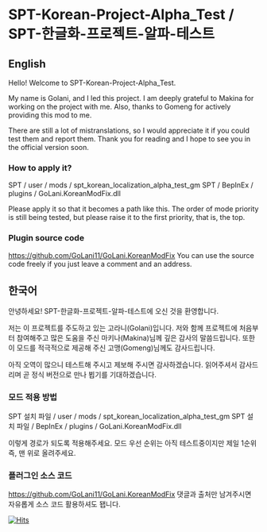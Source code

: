 # SPT-Korean-Project-Alpha_Test / SPT-한글화-프로젝트-알파-테스트

## English
Hello! Welcome to SPT-Korean-Project-Alpha_Test.

My name is Golani, and I led this project.
I am deeply grateful to Makina for working on the project with me.
Also, thanks to Gomeng for actively providing this mod to me.

There are still a lot of mistranslations, so I would appreciate it if you could test them and report them.
Thank you for reading and I hope to see you in the official version soon.

### How to apply it?

SPT / user / mods / spt_korean_localization_alpha_test_gm
SPT / BepInEx / plugins / GoLani.KoreanModFix.dll

Please apply it so that it becomes a path like this.
The order of mode priority is still being tested, but please raise it to the first priority, that is, the top.

### Plugin source code
https://github.com/GoLani11/GoLani.KoreanModFix
You can use the source code freely if you just leave a comment and an address.

## 한국어
안녕하세요! SPT-한글화-프로젝트-알파-테스트에 오신 것을 환영합니다.

저는 이 프로젝트를 주도하고 있는 고라니(Golani)입니다.
저와 함께 프로젝트에 처음부터 참여해주고 많은 도움을 주신 마키나(Makina)님께 깊은 감사의 말씀드립니다.
또한 이 모드를 적극적으로 제공해 주신 고맹(Gomeng)님께도 감사드립니다.

아직 오역이 많으니 테스트해 주시고 제보해 주시면 감사하겠습니다.
읽어주셔서 감사드리며 곧 정식 버전으로 만나 뵙기를 기대하겠습니다.

### 모드 적용 방법

SPT 설치 파일 / user / mods / spt_korean_localization_alpha_test_gm
SPT 설치 파일 / BepInEx / plugins / GoLani.KoreanModFix.dll

이렇게 경로가 되도록 적용해주세요.
모드 우선 순위는 아직 테스트중이지만 제일 1순위 즉, 맨 위로 올려주세요.

### 플러그인 소스 코드
https://github.com/GoLani11/GoLani.KoreanModFix
댓글과 출처만 남겨주시면 자유롭게 소스 코드 활용하셔도 됍니다.

[![Hits](https://hits.seeyoufarm.com/api/count/incr/badge.svg?url=https%3A%2F%2Fgithub.com%2FGoLani11%2FSPT-Korean-Project-Alpha_Test&count_bg=%2346D3CF&title_bg=%23555555&icon=&icon_color=%23E7E7E7&title=%EB%B0%A9%EB%AC%B8%EC%9E%90+%EC%88%98&edge_flat=false)](https://hits.seeyoufarm.com)
